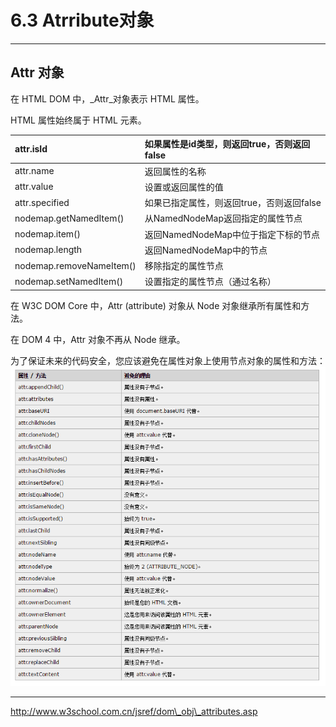 # 6.3 Atrribute对象

---

## Attr 对象

在 HTML DOM 中，_Attr_对象表示 HTML 属性。

HTML 属性始终属于 HTML 元素。

| attr.isId | 如果属性是id类型，则返回true，否则返回false |
| :--- | :--- |
| attr.name | 返回属性的名称 |
| attr.value | 设置或返回属性的值 |
| attr.specified | 如果已指定属性，则返回true，否则返回false |
| nodemap.getNamedItem\(\) | 从NamedNodeMap返回指定的属性节点 |
| nodemap.item\(\) | 返回NamedNodeMap中位于指定下标的节点 |
| nodemap.length | 返回NamedNodeMap中的节点 |
| nodemap.removeNameItem\(\) | 移除指定的属性节点 |
| nodemap.setNamedItem\(\) | 设置指定的属性节点（通过名称） |

在 W3C DOM Core 中，Attr \(attribute\) 对象从 Node 对象继承所有属性和方法。

在 DOM 4 中，Attr 对象不再从 Node 继承。

为了保证未来的代码安全，您应该避免在属性对象上使用节点对象的属性和方法：![](/assets/QQ截图20170306114040.png)

---

http://www.w3school.com.cn/jsref/dom\_obj\_attributes.asp

